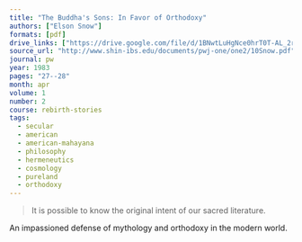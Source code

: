 ```yaml
---
title: "The Buddha's Sons: In Favor of Orthodoxy"
authors: ["Elson Snow"]
formats: [pdf]
drive_links: ["https://drive.google.com/file/d/1BNwtLuHgNce0hrT0T-AL_2rEwyb4Z0JZ/view?usp=drivesdk"]
source_url: "http://www.shin-ibs.edu/documents/pwj-one/one2/10Snow.pdf"
journal: pw
year: 1983
pages: "27--28"
month: apr
volume: 1
number: 2
course: rebirth-stories
tags:
  - secular
  - american
  - american-mahayana
  - philosophy
  - hermeneutics
  - cosmology
  - pureland
  - orthodoxy
---
```


> It is possible to know the original intent of our sacred literature. 

An impassioned defense of mythology and orthodoxy in the modern world.

